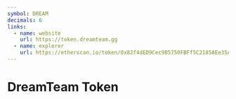 ```yaml
---
symbol: DREAM
decimals: 6
links:
  - name: website
    url: https://token.dreamteam.gg
  - name: explorer
    url: https://etherscan.io/token/0x82f4dED9Cec9B5750FBFf5C2185AEe35AfC16587
---
```


# DreamTeam Token

